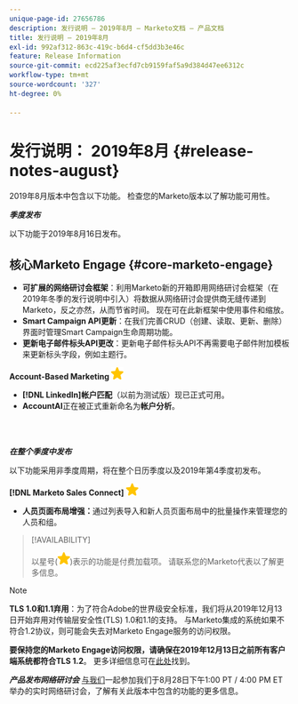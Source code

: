 ```yaml
---
unique-page-id: 27656786
description: 发行说明 — 2019年8月 — Marketo文档 — 产品文档
title: 发行说明 — 2019年8月
exl-id: 992af312-863c-419c-b6d4-cf5dd3b3e46c
feature: Release Information
source-git-commit: ecd225af3ecfd7cb9159faf5a9d384d47ee6312c
workflow-type: tm+mt
source-wordcount: '327'
ht-degree: 0%

---
```


# 发行说明： 2019年8月 {#release-notes-august}

2019年8月版本中包含以下功能。 检查您的Marketo版本以了解功能可用性。

**_季度发布_**

以下功能于2019年8月16日发布。

## 核心Marketo Engage {#core-marketo-engage}

* **可扩展的网络研讨会框架**：利用Marketo新的开箱即用网络研讨会框架（在2019年冬季的发行说明中引入）将数据从网络研讨会提供商无缝传递到Marketo，反之亦然，从而节省时间。 现在可在此新框架中使用事件和缩放。
* **Smart Campaign API更新**：在我们完善CRUD（创建、读取、更新、删除）界面时管理Smart Campaign生命周期功能。
* **更新电子邮件标头API更改**：更新电子邮件标头API不再需要电子邮件附加模板来更新标头字段，例如主题行。

**Account-Based Marketing** ![（星级）](assets/yellow-star.png)

* **[!DNL LinkedIn]帐户匹配**（以前为测试版）现已正式可用。
* **AccountAI**&#x200B;正在被正式重新命名为&#x200B;**帐户分析**。

<br> 

**_在整个季度中发布_**

以下功能采用非季度周期，将在整个日历季度以及2019年第4季度初发布。

**[!DNL Marketo Sales Connect]** ![（星形）](assets/yellow-star.png)

* **人员页面布局增强：**&#x200B;通过列表导入和新人员页面布局中的批量操作来管理您的人员和组。

>[!AVAILABILITY]
>
>以星号(![（星号）](assets/yellow-star.png))表示的功能是付费加载项。 请联系您的Marketo代表以了解更多信息。

>[!NOTE]
>
>**TLS 1.0和1.1弃用**：为了符合Adobe的世界级安全标准，我们将从2019年12月13日开始弃用对传输层安全性(TLS) 1.0和1.1的支持。 与Marketo集成的系统如果不符合1.2协议，则可能会失去对Marketo Engage服务的访问权限。
>
>**要保持您的Marketo Engage访问权限，请确保在2019年12月13日之前所有客户端系统都符合TLS 1.2**。 更多详细信息可在[此处](https://nation.marketo.com/docs/DOC-7059-tls-10-11-deprecation-faq)找到。

**_产品发布网络研讨会_** [与我们](https://engage.marketo.com/August_19_Release_Webinar.html)一起参加我们于8月28日下午1:00 PT / 4:00 PM ET举办的实时网络研讨会，了解有关此版本中包含的功能的更多信息。
